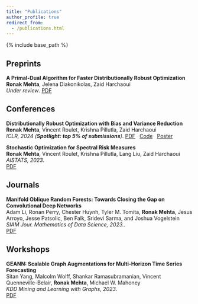 ```yaml
---
title: "Publications"
author_profile: true
redirect_from:
  - /publications.html
---
```


{% include base_path %}

<!-- Leave two spaces at the end -->

## Preprints

**A Primal-Dual Algorithm for Faster Distributionally Robust Optimization**  
**Ronak Mehta**, Jelena Diakonikolas, Zaid Harchaoui  
*Under review*.
[PDF](https://arxiv.org/abs/2403.10763) &nbsp;

## Conferences

**Distributionally Robust Optimization with Bias and Variance Reduction**  
**Ronak Mehta**, Vincent Roulet, Krishna Pillutla, Zaid Harchaoui  
*ICLR, 2024 (**Spotlight: top 5% of submissions**)*. 
[PDF](https://openreview.net/pdf?id=TTrzgEZt9s) &nbsp; [Code](https://github.com/ronakdm/prospect) &nbsp; [Poster](/files/prospect-poster.pdf)

**Stochastic Optimization for Spectral Risk Measures**  
**Ronak Mehta**, Vincent Roulet, Krishna Pillutla, Lang Liu, Zaid Harchaoui  
*AISTATS, 2023*.  
[PDF](https://proceedings.mlr.press/v206/mehta23b/mehta23b.pdf) &nbsp;  

## Journals

**Manifold Oblique Random Forests: Towards Closing the Gap on Convolutional Deep Networks**  
Adam Li, Ronan Perry, Chester Huynh, Tyler M. Tomita, **Ronak Mehta**, Jesus Arroyo, Jesse Patsolic, Ben Falk, Sridevi Sarma, and Joshua Vogelstein  
*SIAM Jour. Mathematics of Data Science, 2023.*.  
[PDF](https://epubs.siam.org/doi/10.1137/21M1449117) &nbsp;  


## Workshops

**GEANN: Scalable Graph Augmentations for Multi-Horizon Time Series Forecasting**  
Sitan Yang, Malcolm Wolff, Shankar Ramasubramanian, Vincent Quenneville-Belair, **Ronak Mehta**, Michael W. Mahoney  
*KDD Mining and Learning with Graphs, 2023*.  
[PDF](https://www.mlgworkshop.org/2023/papers/MLG__KDD_2023_paper_16.pdf) &nbsp;

<!-- **Learning with Primal-Dual Spectral Risk Measures: a Fast Incremental Algorithm**  
**Ronak Mehta**, Vincent Roulet, Krishna Pillutla, Zaid Harchaoui  
*ICML Duality Principles for Modern Machine Learning, 2023*.  
[PDF](https://dp4ml.github.io/assets/pdf/learning_primal_dual_srm_camera_ready.pdf) &nbsp; -->
